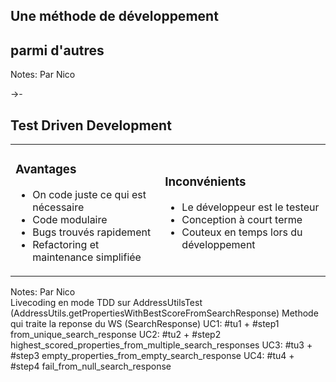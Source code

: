 ## Une méthode de développement
## parmi d'autres

Notes:
Par Nico

->-

## Test Driven Development

<table>
	<tr>
		<td>
			<h3>Avantages</h3><!-- .element: class="fragment" -->
			<ul>
				<li>On code juste ce qui est nécessaire</li><!-- .element: class="fragment" -->
				<li>Code modulaire</li><!-- .element: class="fragment" -->
				<li>Bugs trouvés rapidement</li><!-- .element: class="fragment" -->
				<li>Refactoring et maintenance simplifiée</li><!-- .element: class="fragment" -->
			</ul>
		</td>
		<td>
			<h3>Inconvénients</h3><!-- .element: class="fragment" -->
			<ul>
				<li>Le développeur est le testeur</li><!-- .element: class="fragment" -->
				<li>Conception à court terme</li><!-- .element: class="fragment" -->
				<li>Couteux en temps lors du développement</li><!-- .element: class="fragment" -->
			</ul>
	    </td>
	</tr>
</table>

Notes:
Par Nico<br>
Livecoding en mode TDD sur AddressUtilsTest (AddressUtils.getPropertiesWithBestScoreFromSearchResponse)
Methode qui traite la reponse du WS (SearchResponse)
UC1: #tu1 + #step1 from_unique_search_response
UC2: #tu2 + #step2 highest_scored_properties_from_multiple_search_responses
UC3: #tu3 + #step3 empty_properties_from_empty_search_response
UC4: #tu4 + #step4 fail_from_null_search_response

